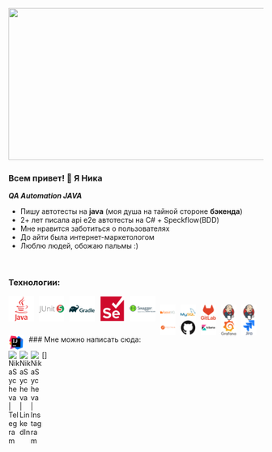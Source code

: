 <br clear="both">

<div align="center">
  <img height="300" width="600" src="https://media.giphy.com/media/v1.Y2lkPTc5MGI3NjExZzJ0cWVwYXRyemQxbHI3N2RhenF2eTJvaWwzOGxrMHR2anJ6ZGc1ZCZlcD12MV9pbnRlcm5hbF9naWZfYnlfaWQmY3Q9Zw/7MZ0v9KynmiSA/giphy.gif"  />
</div>

### Всем привет! 👋 Я Ника

**_QA Automation JAVA_**

- Пишу автотесты на **java** (моя душа на тайной стороне **бэкенда**)
- 2+ лет писала api e2e автотесты на C# + Speckflow(BDD)
- Мне нравится заботиться о пользователях
- До айти была интернет-маркетологом
- Люблю людей, обожаю пальмы :)
  
<br />


### Технологии:

<img align="left" alt="Java" width="50px" style="padding-right:10px;" src="https://github.com/devicons/devicon/blob/v2.16.0/icons/java/java-plain-wordmark.svg" />
<img align="left" alt="Junit" width="50px" style="padding-right:10px;" src="https://github.com/devicons/devicon/blob/v2.16.0/icons/junit/junit-original-wordmark.svg" />
<img align="left" alt="Gradle" width="50px" style="padding-right:10px;" src="https://github.com/devicons/devicon/blob/v2.16.0/icons/gradle/gradle-original-wordmark.svg" />
<img align="left" alt="Selenium" width="50px" style="padding-right:10px;" src="https://github.com/devicons/devicon/blob/v2.16.0/icons/selenium/selenium-original.svg" />
<img align="left" alt="Swagger" width="50px" style="padding-right:10px;" src="https://github.com/devicons/devicon/blob/v2.16.0/icons/swagger/swagger-original-wordmark.svg" />
<br />
<img align="left" alt="Rabbit" width="30px" style="padding-right:10px;" src="https://github.com/devicons/devicon/blob/v2.16.0/icons/rabbitmq/rabbitmq-original-wordmark.svg" />
<img align="left" alt="MySQL" width="30px" style="padding-right:10px;" src="https://github.com/devicons/devicon/blob/v2.16.0/icons/mysql/mysql-original-wordmark.svg" />
<img align="left" alt="Gitlab" width="30px" style="padding-right:10px;" src="https://github.com/devicons/devicon/blob/v2.16.0/icons/gitlab/gitlab-plain-wordmark.svg" />
<img align="left" alt="Docker" width="30px" style="padding-right:10px;" src="https://github.com/devicons/devicon/blob/v2.16.0/icons/jenkins/jenkins-original.svg" />
<img align="left" alt="Jenkins" width="30px" style="padding-right:10px;" src="https://github.com/devicons/devicon/blob/v2.16.0/icons/jenkins/jenkins-original.svg" />
<img align="left" alt="Postman" width="30px" style="padding-right:10px;" src="https://github.com/devicons/devicon/blob/v2.16.0/icons/postman/postman-plain-wordmark.svg" />

<img align="left" alt="Github" width="30px" style="padding-right:10px;" src="https://github.com/devicons/devicon/blob/v2.16.0/icons/github/github-original.svg" />
<img align="left" alt="Kibana" width="30px" style="padding-right:10px;" src="https://github.com/devicons/devicon/blob/v2.16.0/icons/kibana/kibana-original-wordmark.svg" />
<img align="left" alt="Grafana" width="30px" style="padding-right:10px;" src="https://github.com/devicons/devicon/blob/v2.16.0/icons/grafana/grafana-original-wordmark.svg" />
<img align="left" alt="Jira" width="30px" style="padding-right:10px;" src="https://github.com/devicons/devicon/blob/v2.16.0/icons/jira/jira-original-wordmark.svg" />
<img align="left" alt="Intjj" width="30px" style="padding-right:10px;" src="https://github.com/devicons/devicon/blob/v2.16.0/icons/intellij/intellij-original.svg" />


<br />
### Мне можно написать сюда:

[<img align="left" alt="NikaSycheva | Telegram" width="22px" src="https://cdn.jsdelivr.net/npm/simple-icons@3.13.0/icons/telegram.svg" />][Telegram]
[<img align="left" alt="NikaSycheva | LinkedIn" width="22px" src="https://cdn.jsdelivr.net/npm/simple-icons@v3/icons/linkedin.svg" />]
[<img align="left" alt="NikaSycheva | Instagram" width="22px" src="https://cdn.jsdelivr.net/npm/simple-icons@v3/icons/instagram.svg" />][instagram]

<br />






[Telegram]: https://t.me/otcuda_zvuk
[instagram]: https://www.instagram.com/otcuda_zvuk/



